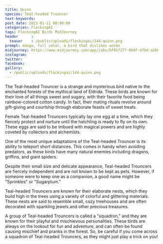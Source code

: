 ```yaml
---
title: Quinn
species: Teal-headed Trouncer
text-keywords: 
post_date: 2023-01-11 00:00:00
categories: FlockingAI
tags: FlockingAI Birds MidJourney 
header      :
  teaser    : /public/uploads/flockingai/144-quinn.png
prompt: manga, full color, a bird that dislikes worms
midjourney: https://www.midjourney.com/app/jobs/bf91f277-6b9f-47bd-a268-63bcb91d055b
instagram: 
twitter: 
facebook: 
gallery: 
  - /public/uploads/flockingai/144-quinn.png
---
```


The Teal-headed Trouncer is a strange and mysterious bird native to the enchanted forests of the mythical land of Eldrida. These birds are known for their love of all things sweet and sugary, with their favorite food being rainbow-colored cotton candy. In fact, their mating rituals revolve around gift-giving and courtship through elaborate feasts of sweet treats.

Female Teal-headed Trouncers typically lay one egg at a time, which they fiercely protect and nurture until the hatchling is ready to fly on its own. These eggs are said to be imbued with magical powers and are highly coveted by collectors and alchemists.

One of the most unique adaptations of the Teal-headed Trouncer is its ability to teleport short distances. This comes in handy when avoiding predators, as these birds have many natural enemies including dragons, griffins, and giant spiders.

Despite their small size and delicate appearance, Teal-headed Trouncers are fiercely independent and are not known to be kept as pets. However, if someone were to keep one as a companion, a good name might be "Sprinkles" or "Sugarplum."

Teal-headed Trouncers are known for their elaborate nests, which they build high in the trees using a variety of colorful and glittering materials. These nests are said to resemble small, cozy treehouses and are often decorated with sparkling jewels and other precious treasures.

A group of Teal-headed Trouncers is called a "squadron," and they are known for their playful and mischievous personalities. These birds are always on the lookout for fun and adventure, and can often be found causing mischief and pranks in the forest. So, be careful if you come across a squadron of Teal-headed Trouncers, as they might just play a trick on you!